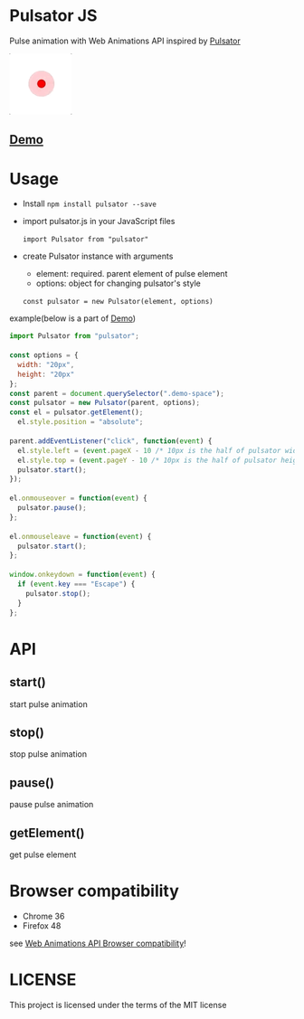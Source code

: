 # Pulsator JS
Pulse animation with Web Animations API inspired by [Pulsator](https://github.com/shu223/Pulsator)

![](capture/pulsator.gif)

##  [Demo](https://shisama.github.io/Pulsator-JS/demo/)


# Usage
+ Install
`npm install pulsator --save`

+ import pulsator.js in your JavaScript files

  `import Pulsator from "pulsator"`

+ create Pulsator instance with arguments
  * element: required. parent element of pulse element
  * options: object for changing pulsator's style
  
  `const pulsator = new Pulsator(element, options)`

example(below is a part of [Demo](https://shisama.github.io/Pulsator-JS/demo/))
```js
import Pulsator from "pulsator";

const options = {
  width: "20px",
  height: "20px"
};
const parent = document.querySelector(".demo-space");
const pulsator = new Pulsator(parent, options);
const el = pulsator.getElement();
  el.style.position = "absolute";

parent.addEventListener("click", function(event) {
  el.style.left = (event.pageX - 10 /* 10px is the half of pulsator width */) + "px";
  el.style.top = (event.pageY - 10 /* 10px is the half of pulsator height */) + "px";
  pulsator.start();
});

el.onmouseover = function(event) {
  pulsator.pause();
};

el.onmouseleave = function(event) {
  pulsator.start();
};

window.onkeydown = function(event) {
  if (event.key === "Escape") {
    pulsator.stop();
  }
};
```

# API
## start()
start pulse animation

## stop()
stop pulse animation

## pause()
pause pulse animation

## getElement()
get pulse element

# Browser compatibility
* Chrome 36
* Firefox 48

see [Web Animations API Browser compatibility](https://developer.mozilla.org/en-US/docs/Web/API/Web_Animations_API#Browser_compatibility)!

# LICENSE
This project is licensed under the terms of the MIT license
